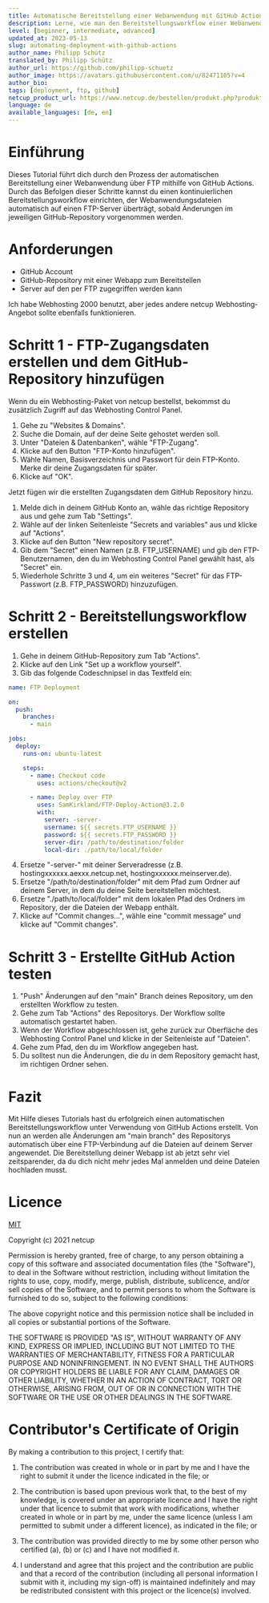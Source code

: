 ```yaml
---
title: Automatische Bereitstellung einer Webanwendung mit GitHub Actions
description: Lerne, wie man den Bereitstellungsworkflow einer Webanwendung mit GitHub Actions automatisiert.
level: [beginner, intermediate, advanced]
updated_at: 2023-05-13
slug: automating-deployment-with-github-actions
author_name: Philipp Schütz
translated_by: Philipp Schütz
author_url: https://github.com/philipp-schuetz
author_image: https://avatars.githubusercontent.com/u/82471105?v=4
author_bio:
tags: [deployment, ftp, github] 
netcup_product_url: https://www.netcup.de/bestellen/produkt.php?produkt=2217
language: de
available_languages: [de, en]
---
```


# Einführung
Dieses Tutorial führt dich durch den Prozess der automatischen Bereitstellung einer Webanwendung über FTP mithilfe von GitHub Actions. Durch das Befolgen dieser Schritte kannst du einen kontinuierlichen Bereitstellungsworkflow einrichten, der Webanwendungsdateien automatisch auf einen FTP-Server überträgt, sobald Änderungen im jeweiligen GitHub-Repository vorgenommen werden.

# Anforderungen
* GitHub Account
* GitHub-Repository mit einer Webapp zum Bereitstellen
* Server auf den per FTP zugegriffen werden kann

Ich habe Webhosting 2000 benutzt, aber jedes andere netcup Webhosting-Angebot sollte ebenfalls funktionieren.

# Schritt 1 - FTP-Zugangsdaten erstellen und dem GitHub-Repository hinzufügen
Wenn du ein Webhosting-Paket von netcup bestellst, bekommst du zusätzlich Zugriff auf das Webhosting Control Panel.
   1. Gehe zu "Websites & Domains".
   2. Suche die Domain, auf der deine Seite gehostet werden soll.
   3. Unter "Dateien & Datenbanken", wähle "FTP-Zugang".
   4. Klicke auf den Button "FTP-Konto hinzufügen".
   5. Wähle Namen, Basisverzeichnis und Passwort für dein FTP-Konto. Merke dir deine Zugangsdaten für später.
   6. Klicke auf "OK".

Jetzt fügen wir die erstellten Zugangsdaten dem GitHub Repository hinzu.
   1. Melde dich in deinem GitHub Konto an, wähle das richtige Repository aus und gehe zum Tab "Settings".
   2. Wähle auf der linken Seitenleiste "Secrets and variables" aus und klicke auf "Actions".
   3. Klicke auf den Button "New repository secret".
   4. Gib dem "Secret" einen Namen (z.B. FTP_USERNAME) und gib den FTP-Benutzernamen, den du im Webhosting Control Panel gewählt hast, als "Secret" ein.
   5. Wiederhole Schritte 3 und 4, um ein weiteres "Secret" für das FTP-Passwort (z.B. FTP_PASSWORD) hinzuzufügen.

# Schritt 2 - Bereitstellungsworkflow erstellen
1. Gehe in deinem GitHub-Repository zum Tab "Actions".
2. Klicke auf den Link "Set up a workflow yourself".
3. Gib das folgende Codeschnipsel in das Textfeld ein:
```yaml
name: FTP Deployment

on:
  push:
    branches:
      - main

jobs:
  deploy:
    runs-on: ubuntu-latest

    steps:
      - name: Checkout code
        uses: actions/checkout@v2

      - name: Deploy over FTP
        uses: SamKirkland/FTP-Deploy-Action@3.2.0
        with:
          server: -server-
          username: ${{ secrets.FTP_USERNAME }}
          password: ${{ secrets.FTP_PASSWORD }}
          server-dir: /path/to/destination/folder
          local-dir: ./path/to/local/folder
```
4. Ersetze "-server-" mit deiner Serveradresse (z.B. hostingxxxxxx.aexxx.netcup.net, hostingxxxxxx.meinserver.de).
5. Ersetze "/path/to/destination/folder" mit dem Pfad zum Ordner auf deinem Server, in dem du deine Seite bereitstellen möchtest.
6. Ersetze "./path/to/local/folder" mit dem lokalen Pfad des Ordners im Repository, der die Dateien der Webapp enthält.
8. Klicke auf "Commit changes...", wähle eine "commit message" und klicke auf "Commit changes".

# Schritt 3 - Erstellte GitHub Action testen
1. "Push" Änderungen auf den "main" Branch deines Repository, um den erstellten Workflow zu testen.
2. Gehe zum Tab "Actions" des Repositorys. Der Workflow sollte automatisch gestartet haben.
3. Wenn der Workflow abgeschlossen ist, gehe zurück zur Oberfläche des Webhosting Control Panel und klicke in der Seitenleiste auf "Dateien".
4. Gehe zum Pfad, den du im Workflow angegeben hast.
5. Du solltest nun die Änderungen, die du in dem Repository gemacht hast, im richtigen Ordner sehen.

# Fazit
Mit Hilfe dieses Tutorials hast du erfolgreich einen automatischen Bereitstellungsworkflow unter Verwendung von GitHub Actions erstellt. Von nun an werden alle Änderungen am "main branch" des Repositorys automatisch über eine FTP-Verbindung auf die Dateien auf deinem Server angewendet. Die Bereitstellung deiner Webapp ist ab jetzt sehr viel zeitsparender, da du dich nicht mehr jedes Mal anmelden und deine Dateien hochladen musst.

# Licence

[MIT](https://github.com/netcup-community/community-tutorials/blob/main/LICENSE)

Copyright (c) 2021 netcup

Permission is hereby granted, free of charge, to any person obtaining a copy of this software and associated documentation files (the "Software"), to deal in the Software without restriction, including without limitation the rights to use, copy, modify, merge, publish, distribute, sublicence, and/or sell copies of the Software, and to permit persons to whom the Software is furnished to do so, subject to the following conditions:

The above copyright notice and this permission notice shall be included in all copies or substantial portions of the Software.

THE SOFTWARE IS PROVIDED "AS IS", WITHOUT WARRANTY OF ANY KIND, EXPRESS OR IMPLIED, INCLUDING BUT NOT LIMITED TO THE WARRANTIES OF MERCHANTABILITY, FITNESS FOR A PARTICULAR PURPOSE AND NONINFRINGEMENT. IN NO EVENT SHALL THE AUTHORS OR COPYRIGHT HOLDERS BE LIABLE FOR ANY CLAIM, DAMAGES OR OTHER LIABILITY, WHETHER IN AN ACTION OF CONTRACT, TORT OR OTHERWISE, ARISING FROM, OUT OF OR IN CONNECTION WITH THE SOFTWARE OR THE USE OR OTHER DEALINGS IN THE SOFTWARE.

# Contributor's Certificate of Origin
By making a contribution to this project, I certify that:

 1) The contribution was created in whole or in part by me and I have the right to submit it under the licence indicated in the file; or

 2) The contribution is based upon previous work that, to the best of my knowledge, is covered under an appropriate licence and I have the right under that licence to submit that work with modifications, whether created in whole or in part by me, under the same licence (unless I am permitted to submit under a different licence), as indicated in the file; or

 3) The contribution was provided directly to me by some other person who certified (a), (b) or (c) and I have not modified it.

 4) I understand and agree that this project and the contribution are public and that a record of the contribution (including all personal information I submit with it, including my sign-off) is maintained indefinitely and may be redistributed consistent with this project or the licence(s) involved.
